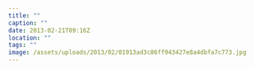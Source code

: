 ```yaml
---
title: ""
caption: ""
date: 2013-02-21T09:16Z
location: ""
tags: ""
image: /assets/uploads/2013/02/01913ad3c86ff943427e8a4dbfa7c773.jpg
---
```

